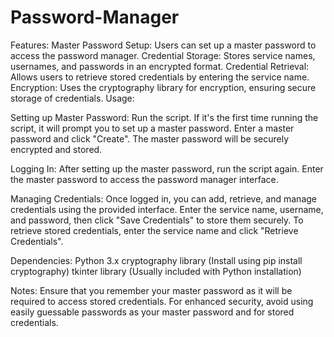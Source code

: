 # Password-Manager


Features:
Master Password Setup: Users can set up a master password to access the password manager.
Credential Storage: Stores service names, usernames, and passwords in an encrypted format.
Credential Retrieval: Allows users to retrieve stored credentials by entering the service name.
Encryption: Uses the cryptography library for encryption, ensuring secure storage of credentials.
Usage:

Setting up Master Password:
Run the script.
If it's the first time running the script, it will prompt you to set up a master password. Enter a master password and click "Create". The master password will be securely encrypted and stored.

Logging In:
After setting up the master password, run the script again.
Enter the master password to access the password manager interface.

Managing Credentials:
Once logged in, you can add, retrieve, and manage credentials using the provided interface.
Enter the service name, username, and password, then click "Save Credentials" to store them securely.
To retrieve stored credentials, enter the service name and click "Retrieve Credentials".

Dependencies:
Python 3.x
cryptography library (Install using pip install cryptography)
tkinter library (Usually included with Python installation)

Notes:
Ensure that you remember your master password as it will be required to access stored credentials.
For enhanced security, avoid using easily guessable passwords as your master password and for stored credentials.
